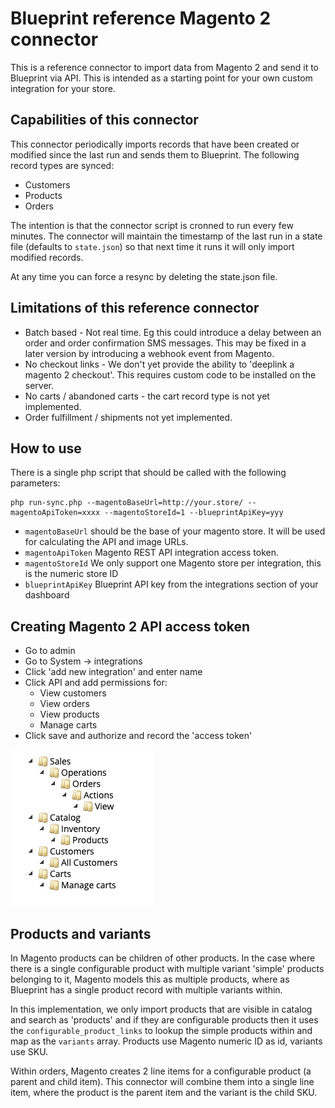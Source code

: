 # Blueprint reference Magento 2 connector

This is a reference connector to import data from Magento 2 and send it to Blueprint via API. 
This is intended as a starting point for your own custom integration for your store.

## Capabilities of this connector

This connector periodically imports records that have been created or modified since the last run and sends them to Blueprint. The following record types are synced:

- Customers
- Products
- Orders

The intention is that the connector script is cronned to run every few minutes. The connector will maintain the timestamp of the last run in a state file (defaults to `state.json`) so that next time it runs it will only import modified records.

At any time you can force a resync by deleting the state.json file.

## Limitations of this reference connector

- Batch based - Not real time. Eg this could introduce a delay between an order and order confirmation SMS messages. This may be fixed in a later version by introducing a webhook event from Magento.
- No checkout links - We don't yet provide the ability to 'deeplink a magento 2 checkout'. This requires custom code to be installed on the server.
- No carts / abandoned carts - the cart record type is not yet implemented.
- Order fulfillment / shipments not yet implemented.

## How to use
There is a single php script that should be called with the following parameters:

```
php run-sync.php --magentoBaseUrl=http://your.store/ --magentoApiToken=xxxx --magentoStoreId=1 --blueprintApiKey=yyy
```

- `magentoBaseUrl` should be the base of your magento store. It will be used for calculating the API and image URLs.
- `magentoApiToken` Magento REST API integration access token.
- `magentoStoreId` We only support one Magento store per integration, this is the numeric store ID
- `blueprintApiKey` Blueprint API key from the integrations section of your dashboard

## Creating Magento 2 API access token

- Go to admin
- Go to System -> integrations
- Click 'add new integration' and enter name
- Click API and add permissions for:
    - View customers
    - View orders
    - View products
    - Manage carts
- Click save and authorize and record the 'access token'

![API Permissions](./img/permissions.png)

## Products and variants

In Magento products can be children of other products. In the case where there is a single configurable product with multiple variant 'simple' products belonging to it, 
Magento models this as multiple products, where as Blueprint has a single product record with multiple variants within.

In this implementation, we only import products that are visible in catalog and search as 'products' and if they are configurable products then it uses the `configurable_product_links` to 
lookup the simple products within and map as the `variants` array. Products use Magento numeric ID as id, variants use SKU.

Within orders, Magento creates 2 line items for a configurable product (a parent and child item). This connector will combine them into a single line item, where the product is the parent item and the variant is the child SKU.